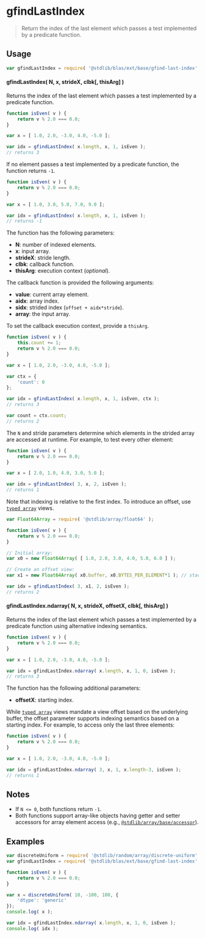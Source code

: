 <!--

@license Apache-2.0

Copyright (c) 2025 The Stdlib Authors.

Licensed under the Apache License, Version 2.0 (the "License");
you may not use this file except in compliance with the License.
You may obtain a copy of the License at

   http://www.apache.org/licenses/LICENSE-2.0

Unless required by applicable law or agreed to in writing, software
distributed under the License is distributed on an "AS IS" BASIS,
WITHOUT WARRANTIES OR CONDITIONS OF ANY KIND, either express or implied.
See the License for the specific language governing permissions and
limitations under the License.

-->

# gfindLastIndex

> Return the index of the last element which passes a test implemented by a predicate function.

<section class="usage">

## Usage

```javascript
var gfindLastIndex = require( '@stdlib/blas/ext/base/gfind-last-index' );
```

#### gfindLastIndex( N, x, strideX, clbk\[, thisArg] )

Returns the index of the last element which passes a test implemented by a predicate function.

```javascript
function isEven( v ) {
    return v % 2.0 === 0.0;
}

var x = [ 1.0, 2.0, -3.0, 4.0, -5.0 ];

var idx = gfindLastIndex( x.length, x, 1, isEven );
// returns 3
```

If no element passes a test implemented by a predicate function, the function returns `-1`.

```javascript
function isEven( v ) {
    return v % 2.0 === 0.0;
}

var x = [ 1.0, 3.0, 5.0, 7.0, 9.0 ];

var idx = gfindLastIndex( x.length, x, 1, isEven );
// returns -1
```

The function has the following parameters:

-   **N**: number of indexed elements.
-   **x**: input array.
-   **strideX**: stride length.
-   **clbk**: callback function.
-   **thisArg**: execution context (_optional_).

The callback function is provided the following arguments:

-   **value**: current array element.
-   **aidx**: array index.
-   **sidx**: strided index (`offset + aidx*stride`).
-   **array**: the input array.

To set the callback execution context, provide a `thisArg`.

```javascript
function isEven( v ) {
    this.count += 1;
    return v % 2.0 === 0.0;
}

var x = [ 1.0, 2.0, -3.0, 4.0, -5.0 ];

var ctx = {
    'count': 0
};

var idx = gfindLastIndex( x.length, x, 1, isEven, ctx );
// returns 3

var count = ctx.count;
// returns 2
```

The `N` and stride parameters determine which elements in the strided array are accessed at runtime. For example, to test every other element:

```javascript
function isEven( v ) {
    return v % 2.0 === 0.0;
}

var x = [ 2.0, 1.0, 4.0, 3.0, 5.0 ];

var idx = gfindLastIndex( 3, x, 2, isEven );
// returns 1
```

Note that indexing is relative to the first index. To introduce an offset, use [`typed array`][mdn-typed-array] views.

```javascript
var Float64Array = require( '@stdlib/array/float64' );

function isEven( v ) {
    return v % 2.0 === 0.0;
}

// Initial array:
var x0 = new Float64Array( [ 1.0, 2.0, 3.0, 4.0, 5.0, 6.0 ] );

// Create an offset view:
var x1 = new Float64Array( x0.buffer, x0.BYTES_PER_ELEMENT*1 ); // start at 2nd element

var idx = gfindLastIndex( 3, x1, 2, isEven );
// returns 2
```

#### gfindLastIndex.ndarray( N, x, strideX, offsetX, clbk\[, thisArg] )

Returns the index of the last element which passes a test implemented by a predicate function using alternative indexing semantics.

```javascript
function isEven( v ) {
    return v % 2.0 === 0.0;
}

var x = [ 1.0, 2.0, -3.0, 4.0, -5.0 ];

var idx = gfindLastIndex.ndarray( x.length, x, 1, 0, isEven );
// returns 3
```

The function has the following additional parameters:

-   **offsetX**: starting index.

While [`typed array`][mdn-typed-array] views mandate a view offset based on the underlying buffer, the offset parameter supports indexing semantics based on a starting index. For example, to access only the last three elements:

```javascript
function isEven( v ) {
    return v % 2.0 === 0.0;
}

var x = [ 1.0, 2.0, -3.0, 4.0, -5.0 ];

var idx = gfindLastIndex.ndarray( 3, x, 1, x.length-3, isEven );
// returns 1
```

</section>

<!-- /.usage -->

<section class="notes">

## Notes

-   If `N <= 0`, both functions return `-1`.
-   Both functions support array-like objects having getter and setter accessors for array element access (e.g., [`@stdlib/array/base/accessor`][@stdlib/array/base/accessor]).

</section>

<!-- /.notes -->

<section class="examples">

## Examples

<!-- eslint no-undef: "error" -->

```javascript
var discreteUniform = require( '@stdlib/random/array/discrete-uniform' );
var gfindLastIndex = require( '@stdlib/blas/ext/base/gfind-last-index' );

function isEven( v ) {
    return v % 2.0 === 0.0;
}

var x = discreteUniform( 10, -100, 100, {
    'dtype': 'generic'
});
console.log( x );

var idx = gfindLastIndex.ndarray( x.length, x, 1, 0, isEven );
console.log( idx );
```

</section>

<!-- /.examples -->

<!-- Section to include cited references. If references are included, add a horizontal rule *before* the section. Make sure to keep an empty line after the `section` element and another before the `/section` close. -->

<section class="references">

</section>

<!-- /.references -->

<!-- Section for related `stdlib` packages. Do not manually edit this section, as it is automatically populated. -->

<section class="related">

</section>

<!-- /.related -->

<!-- Section for all links. Make sure to keep an empty line after the `section` element and another before the `/section` close. -->

<section class="links">

[mdn-typed-array]: https://developer.mozilla.org/en-US/docs/Web/JavaScript/Reference/Global_Objects/TypedArray

[@stdlib/array/base/accessor]: https://github.com/stdlib-js/stdlib/tree/develop/lib/node_modules/%40stdlib/array/base/accessor

</section>

<!-- /.links -->
